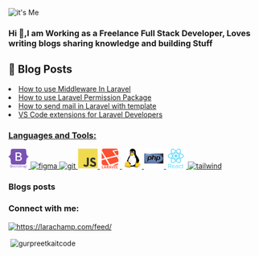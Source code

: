 ![it's Me](https://larachamp.com/wp-content/uploads/2022/08/laravel-middleware-1.png)
<h3> Hi 👋,I am Working as a Freelance Full Stack Developer, Loves writing blogs sharing knowledge and building Stuff </h3>
</ul>
<h2>🧾 Blog Posts </h2> 
<li> <a href="https://larachamp.com/how-to-use-middleware-in-laravel/"> How to use Middleware In Laravel</a></li>
<li> <a href="https://larachamp.com/how-to-use-laravel-permission-package/"> How to use Laravel Permission Package</a> </li>
<li> <a href="https://larachamp.com/how-to-send-mail-in-laravel-with-template/"> How to send mail in Laravel with template</a> </li>
<li> <a href="https://larachamp.com/vs-code-extensions-for-laravel-developers/"> VS Code extensions for Laravel Developers</li>
</ul>

<h3 align="left">Languages and Tools:</h3>
<p align="left"> <a href="https://getbootstrap.com" target="_blank" rel="noreferrer"> <img src="https://raw.githubusercontent.com/devicons/devicon/master/icons/bootstrap/bootstrap-plain-wordmark.svg" alt="bootstrap" width="40" height="40"/> </a> <a href="https://www.figma.com/" target="_blank" rel="noreferrer"> <img src="https://www.vectorlogo.zone/logos/figma/figma-icon.svg" alt="figma" width="40" height="40"/> </a> <a href="https://git-scm.com/" target="_blank" rel="noreferrer"> <img src="https://www.vectorlogo.zone/logos/git-scm/git-scm-icon.svg" alt="git" width="40" height="40"/> </a> <a href="https://developer.mozilla.org/en-US/docs/Web/JavaScript" target="_blank" rel="noreferrer"> <img src="https://raw.githubusercontent.com/devicons/devicon/master/icons/javascript/javascript-original.svg" alt="javascript" width="40" height="40"/> </a> <a href="https://laravel.com/" target="_blank" rel="noreferrer"> <img src="https://raw.githubusercontent.com/devicons/devicon/master/icons/laravel/laravel-plain-wordmark.svg" alt="laravel" width="40" height="40"/> </a> <a href="https://www.linux.org/" target="_blank" rel="noreferrer"> <img src="https://raw.githubusercontent.com/devicons/devicon/master/icons/linux/linux-original.svg" alt="linux" width="40" height="40"/> </a> <a href="https://www.php.net" target="_blank" rel="noreferrer"> <img src="https://raw.githubusercontent.com/devicons/devicon/master/icons/php/php-original.svg" alt="php" width="40" height="40"/> </a> <a href="https://reactjs.org/" target="_blank" rel="noreferrer"> <img src="https://raw.githubusercontent.com/devicons/devicon/master/icons/react/react-original-wordmark.svg" alt="react" width="40" height="40"/> </a> <a href="https://tailwindcss.com/" target="_blank" rel="noreferrer"> <img src="https://www.vectorlogo.zone/logos/tailwindcss/tailwindcss-icon.svg" alt="tailwind" width="40" height="40"/> </a> </p>

### Blogs posts
<!-- BLOG-POST-LIST:START -->
<!-- BLOG-POST-LIST:END -->

<h3 align="left">Connect with me:</h3>
<p align="left">
<a href="/https://larachamp.com/feed/" target="blank"><img align="center" src="https://raw.githubusercontent.com/rahuldkjain/github-profile-readme-generator/master/src/images/icons/Social/rss.svg" alt="https://larachamp.com/feed/" height="30" width="40" /></a>
</p>


<p>&nbsp;<img align="center" src="https://github-readme-stats.vercel.app/api?username=gurpreetkaitcode&show_icons=true&locale=en" alt="gurpreetkaitcode" /></p>

